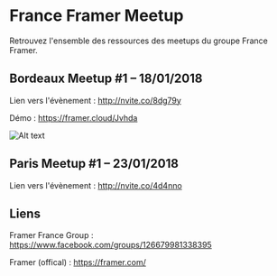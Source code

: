 # France Framer Meetup

Retrouvez l'ensemble des ressources des meetups du groupe France Framer.

## Bordeaux Meetup #1 – 18/01/2018

Lien vers l'évènement : http://nvite.co/8dg79y

Démo : https://framer.cloud/Jvhda

![Alt text](https://github.com/yannbellot/FranceFramerMeetup/blob/master/sreenShot_meetupDemo.png)

## Paris Meetup #1 – 23/01/2018

Lien vers l'évènement : http://nvite.co/4d4nno

## Liens

Framer France Group : https://www.facebook.com/groups/126679981338395

Framer (offical) : https://framer.com/

